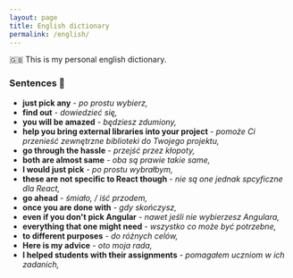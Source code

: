 ```yaml
---
layout: page
title: English dictionary
permalink: /english/
---
```


:uk: This is my personal english dictionary. 

### Sentences :ledger:

- **just pick any** - *po prostu wybierz,*
- **find out** - *dowiedzieć się,*
- **you will be amazed** - *będziesz zdumiony,*
- **help you bring external libraries into your project** - *pomoże Ci przenieść zewnętrzne biblioteki do Twojego projektu,*
- **go through the hassle** - *przejść przez kłopoty,*
- **both are almost same** - *oba są prawie takie same,*
- **I would just pick** - *po prostu wybrałbym,*
- **these are not specific  to React though** - *nie są one jednak spcyficzne dla React,*
- **go ahead** - *śmiało, / iść przodem,*
- **once you are done with** - *gdy skończysz,*
- **even if you don't pick Angular** - *nawet jeśli nie wybierzesz Angulara,*
- **everything that one might need** - *wszystko co może być potrzebne,*
- **to different purposes** - *do różnych celów,*
- **Here is my advice** - *oto moja rada,*
- **I helped students with their assignments** - *pomagałem uczniom w ich zadanich,*



